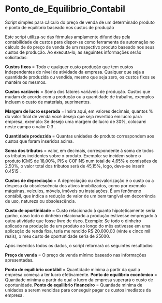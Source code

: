# Ponto_de_Equilibrio_Contabil
Script simples para cálculo do preço de venda de um determinado produto e ponto de equilíbrio baseado nos custos de produção


Este script utiliza-se das fórmulas amplamente difundidas pela contabilidade de custos para dispor-se como ferramenta de 
automação no cálculo de do preço de venda de um respectivo produto baseado nos seus custos de produção. Ao executa-lo, as
seguintes informações serão solicitadas: 

**Custos fixos** = Todo e qualquer custo produção que tem custos independentes do nível de atividade da empresa. Qualquer que seja
a quantidade produzida ou vendida, mesmo que seja zero, os custos fixos se mantêm os mesmos. 

**Custos variáveis** =  Soma dos fatores variáveis de produção. Custos que mudam de acordo com a produção ou a quantidade de trabalho, 
exemplos incluem o custo de materiais, suprimentos.

**Margem de lucro esperada** = Insira aqui, em valores decimais, quantos % do valor final de venda você deseja que seja revertido em 
lucro para empresa, exemplo: Se desejo uma margem de lucro de 30%, colocarei neste campo o valor 0.3 .

**Quantidade produzida** = Quantas unidades do produto correspondem aos custos que foram inseridos acima.

**Soma dos tributos** = valor, em decimais, correspondente à soma de todos os tributos incidentes sobre o produto. 
Exemplo: se incidem sobre o produto  ICMS de 18,00%, PIS e COFINS num total de 4,65% e comissões de 2,50%, o valor 
total dos tributos será de 45,15%, logo, deve-se inserir 0.4515 .

**Custos de depreciação** = A depreciação ou desvalorização é o custo ou a despesa da obsolescência dos ativos imobilizados, 
como por exemplo máquinas, veículos, móveis, imóveis ou instalações. É um fenômeno contábil, que indica a redução de valor 
de um bem tangível em decorrência de uso, natureza ou obsolescência.

**Custo de oportinidade** = Custo relacionado à quanto hipoteticamente seria ganho, caso todo o dinheiro relacionado a produção 
estivesse empregado à outra atividade que fosse livre de risco. Exemplo: Se todo o dinheiro aplicado na produção de um produto
ao longo do mês estivesse em uma aplicação de renda fixa, teria me rendido R$ 20.000,00 (vinte e cinco mil reais), o meu custo 
de oportunidade seria de 25000.


Após inseridos todos os dados, o script retornará os seguintes resultados: 

**Preço de venda** = O preço de venda mínimo baseado nas informações apresentadas.

**Ponto de equilibrio contábil** = Quantidade mínima a partir da qual a empresa começa a ter lucro efetivamente.
**Ponto de equilibrio econômico** = Quantiade minima a partir da qual o lucro da empresa superará o custo de oportunidade.
**Ponto de equilibrio financeiro** = Quantiade minima de unidades a serem vendidas para conseguir pagar os custos imediatos da empresa.




